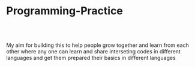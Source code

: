 # Programming-Practice
<br><br>

My aim for building this to help people grow together and learn from each other where any one can learn and share interseting codes in different languages and get them prepared their basics in different languages

